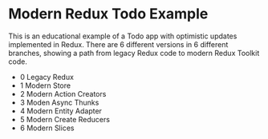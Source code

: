 # Modern Redux Todo Example

This is an educational example of a Todo app with optimistic updates implemented in Redux. There are 6 different versions in 6 different branches, showing a path from legacy Redux code to modern Redux Toolkit code.

- 0 Legacy Redux
- 1 Modern Store
- 2 Modern Action Creators
- 3 Moden Async Thunks
- 4 Modern Entity Adapter
- 5 Modern Create Reducers
- 6 Modern Slices
